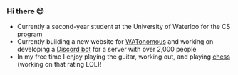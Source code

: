 ### Hi there 😊

<!--
**SmilestheSad/SmilestheSad** is a ✨ _special_ ✨ repository because its `README.md` (this file) appears on your GitHub profile. -->

* Currently a second-year student at the University of Waterloo for the CS program 
* Currently building a new website for [WATonomous](https://www.watonomous.ca/) and working on developing a [Discord bot](https://github.com/uwcsc/codeybot) for a server with over 2,000 people
* In my free time I enjoy playing the guitar, working out, and playing [chess](https://www.chess.com/member/vzheng) (working on that rating LOL)!
